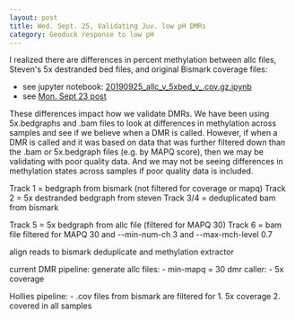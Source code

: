 ```yaml
---
layout: post
title: Wed. Sept. 25, Validating Juv. low pH DMRs
category: Geoduck response to low pH
---
```



I realized there are differences in percent methylation between allc files, Steven's 5x destranded bed files, and original Bismark coverage files:

- see jupyter notebook: [20190925\_allc\_v\_5xbed_v\_.cov.gz.ipynb](https://github.com/shellywanamaker/Shelly_Pgenerosa/blob/master/analyses/20190925_allc_v_5xbed_v_.cov.gz.ipynb)
- see [Mon. Sept 23 post](https://shellywanamaker.github.io/182th-post/)

These differences impact how we validate DMRs. We have been using 5x.bedgraphs and .bam files to look at differences in methylation across samples and see if we believe when a DMR is called. However, if when a DMR is called and it was based on data that was further filtered down than the .bam or 5x.bedgraph files (e.g. by MAPQ score), then we may be validating with poor quality data. And we may not be seeing differences in methylation states across samples if poor quality data is included.

		
Track 1 = bedgraph from bismark (not filtered for coverage or mapq)
Track 2 = 5x destranded bedgraph from steven
Track 3/4 = deduplicated bam from bismark

Track 5 = 5x bedgraph from allc file (filtered for MAPQ 30)
Track 6 = bam file filtered for MAPQ 30 and --min-num-ch 3 and --max-mch-level 0.7

align reads to bismark
deduplicate and methylation extractor

current DMR pipeline:
generate allc files:
	- min-mapq = 30
dmr caller:
	- 5x coverage


	
Hollies pipeline:
	- .cov files from bismark are filtered for
		1. 5x coverage 
		2. covered in all samples 
